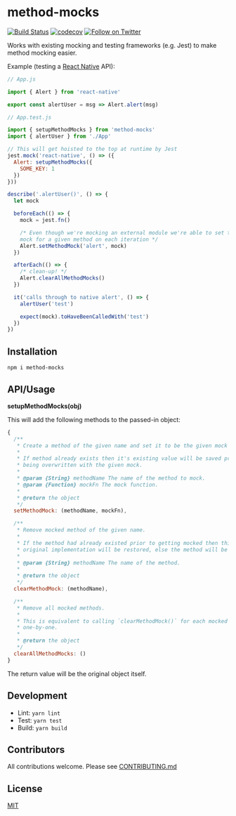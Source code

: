 # method-mocks

[![Build Status](https://secure.travis-ci.org/hiddentao/method-mocks.svg?branch=master)](http://travis-ci.org/hiddentao/method-mocks)
[![codecov](https://codecov.io/gh/hiddentao/method-mocks/branch/master/graph/badge.svg)](https://codecov.io/gh/hiddentao/method-mocks)
[![Follow on Twitter](https://img.shields.io/twitter/url/http/shields.io.svg?style=social&label=Follow&maxAge=2592000)](https://twitter.com/hiddentao)

Works with existing mocking and testing frameworks (e.g. Jest) to make method mocking easier.

Example (testing a [React Native](https://facebook.github.io/react-native/docs/getting-started.html) API):

```js
// App.js

import { Alert } from 'react-native'

export const alertUser = msg => Alert.alert(msg)
```

```js
// App.test.js

import { setupMethodMocks } from 'method-mocks'
import { alertUser } from './App'

// This will get hoisted to the top at runtime by Jest
jest.mock('react-native', () => ({
  Alert: setupMethodMocks({
    SOME_KEY: 1
  })
}))

describe('.alertUser()', () => {
  let mock

  beforeEach(() => {
    mock = jest.fn()

    /* Even though we're mocking an external module we're able to set the
    mock for a given method on each iteration */
    Alert.setMethodMock('alert', mock)
  })

  afterEach(() => {
    /* clean-up! */
    Alert.clearAllMethodMocks()
  })

  it('calls through to native alert', () => {
    alertUser('test')

    expect(mock).toHaveBeenCalledWith('test')
  })
})
```

## Installation

```shell
npm i method-mocks
```

## API/Usage

**setupMethodMocks(obj)**

This will add the following methods to the passed-in object:

```js
{
  /**
   * Create a method of the given name and set it to be the given mock function.
   *
   * If method already exists then it's existing value will be saved prior to
   * being overwritten with the given mock.
   *
   * @param {String} methodName The name of the method to mock.
   * @param {Function} mockFn The mock function.
   *
   * @return the object
   */
  setMethodMock: (methodName, mockFn),

  /**
   * Remove mocked method of the given name.
   *
   * If the method had already existed prior to getting mocked then this
   * original implementation will be restored, else the method will be deleted.
   *
   * @param {String} methodName The name of the method.
   *
   * @return the object
   */
  clearMethodMock: (methodName),

  /**
   * Remove all mocked methods.
   *
   * This is equivalent to calling `clearMethodMock()` for each mocked method,
   * one-by-one.
   *
   * @return the object
   */
  clearAllMethodMocks: ()
}
```

The return value will be the original object itself.


## Development

* Lint: `yarn lint`
* Test: `yarn test`
* Build: `yarn build`

## Contributors

All contributions welcome. Please see [CONTRIBUTING.md](https://github.com/hiddentao/method-mocks/raw/master/CCONTRIBUTING.md)

## License

[MIT](https://github.com/hiddentao/method-mocks/raw/master/LICENSE.md)
